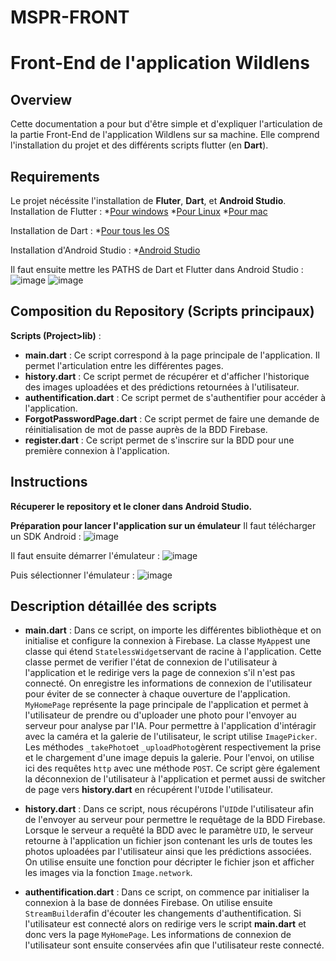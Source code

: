 # MSPR-FRONT
# Front-End de l'application Wildlens

## Overview
Cette documentation a pour but d'être simple et d'expliquer l'articulation de la partie Front-End de l'application Wildlens sur sa machine. Elle comprend l'installation du projet et des différents scripts flutter (en **Dart**).

## Requirements
Le projet nécéssite l'installation de **Fluter**, **Dart**, et **Android Studio**.
Installation de Flutter : 
*[Pour windows](https://docs.flutter.dev/get-started/install/windows/desktop)
*[Pour Linux](https://docs.flutter.dev/get-started/install/linux)
*[Pour mac](https://docs.flutter.dev/get-started/install/macos/desktop)

Installation de Dart : 
*[Pour tous les OS](https://dart.dev/get-dart)

Installation d'Android Studio : 
*[Android Studio](https://developer.android.com/studio/install)

Il faut ensuite mettre les PATHS de Dart et Flutter dans Android Studio :
![image](https://github.com/DorianFIGUERAS/MSPR-FRONT/assets/127091847/3b85e584-8e51-4fe8-8507-7568c16f2b11)
![image](https://github.com/DorianFIGUERAS/MSPR-FRONT/assets/127091847/6c677a08-eb17-42c3-aa5f-554a3580dffc)



## Composition du Repository (Scripts principaux)
**Scripts (Project>lib)** :
- **main.dart** : Ce script correspond à la page principale de l'application. Il permet l'articulation entre les différentes pages. 
- **history.dart** : Ce script permet de récupérer et d'afficher l'historique des images uploadées et des prédictions retournées à l'utilisateur.
- **authentification.dart** : Ce script permet de s'authentifier pour accéder à l'application. 
- **ForgotPasswordPage.dart** : Ce script permet de faire une demande de réinitialisation de mot de passe auprès de la BDD Firebase. 
- **register.dart** : Ce script permet de s'inscrire sur la BDD pour une première connexion à l'application. 

## Instructions
**Récuperer le repository et le cloner dans Android Studio.**

**Préparation pour lancer l'application sur un émulateur**
Il faut télécharger un SDK Android : 
![image](https://github.com/DorianFIGUERAS/MSPR-FRONT/assets/127091847/6cf5c154-266c-45b3-b099-120ebd0f9ac4)

Il faut ensuite démarrer l'émulateur :
![image](https://github.com/DorianFIGUERAS/MSPR-FRONT/assets/127091847/3738aa8c-90bf-4e1e-83ab-6880e44fbd1c)

Puis sélectionner l'émulateur : 
![image](https://github.com/DorianFIGUERAS/MSPR-FRONT/assets/127091847/6b3947ce-30c1-483b-be13-840d51d9acae)

## Description détaillée des scripts
* **main.dart** : Dans ce script, on importe les différentes bibliothèque et on initialise et configure la connexion à Firebase. La classe `MyApp`est une classe qui étend `StatelessWidget`servant de racine à l'application. Cette classe permet de verifier l'état de connexion de l'utilisateur à l'application et le redirige vers la page de connexion s'il n'est pas connecté. On enregistre les informations de connexion de l'utilisateur pour éviter de se connecter à chaque ouverture de l'application. `MyHomePage` représente la page principale de l'application et permet à l'utilisateur de prendre ou d'uploader une photo pour l'envoyer au serveur pour analyse par l'IA. Pour permettre à l'application d'intéragir avec la caméra et la galerie de l'utilisateur, le script utilise `ImagePicker`. Les méthodes `_takePhoto`et `_uploadPhoto`gèrent respectivement la prise et le chargement d'une image depuis la galerie. Pour l'envoi, on utilise ici des requêtes `http` avec une méthode `POST`. Ce script gère également la déconnexion de l'utilisateur à l'application et permet aussi de switcher de page vers **history.dart** en récupérent l'`UID`de l'utilisateur.

*  **history.dart** : Dans ce script, nous récupérons l'`UID`de l'utilisateur afin de l'envoyer au serveur pour permettre le requêtage de la BDD Firebase. Lorsque le serveur a requêté la BDD avec le paramètre `UID`, le serveur retourne à l'application un fichier json contenant les urls de toutes les photos uploadées par l'utilisateur ainsi que les prédictions associées. On utilise ensuite une fonction pour décripter le fichier json et afficher les images via la fonction `Image.network`.

*  **authentification.dart** : Dans ce script, on commence par initialiser la connexion à la base de données Firebase. On utilise ensuite `StreamBuilder`afin d'écouter les changements d'authentification. Si l'utilisateur est connecté alors on redirige vers le script **main.dart** et donc vers la page `MyHomePage`. Les informations de connexion de l'utilisateur sont ensuite conservées afin que l'utilisateur reste connecté. 









